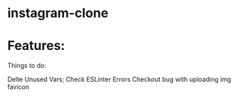 # instagram-clone

# Features:

Things to do:


Delte Unused Vars;
Check ESLinter Errors
Checkout bug with uploading img
favicon

